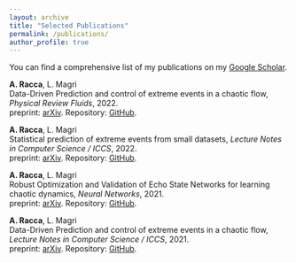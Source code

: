 ```yaml
---
layout: archive
title: "Selected Publications"
permalink: /publications/
author_profile: true
---
```


You can find a comprehensive list of my publications on my [Google Scholar](https://scholar.google.com/citations?user=fV83bm8AAAAJ&hl=en&oi=ao).


__A. Racca__, L. Magri  
Data-Driven Prediction and control of extreme events in a chaotic flow, _Physical Review Fluids_, 2022.  
preprint: [arXiv](https://arxiv.org/abs/2204.11682). Repository: [GitHub](https://github.com/MagriLab/ESN-MFE).

__A. Racca__, L. Magri  
Statistical prediction of extreme events from small datasets, _Lecture Notes in Computer Science / ICCS_, 2022.  
preprint: [arXiv](https://arxiv.org/abs/2201.08294). Repository: [GitHub](https://github.com/MagriLab/ESN-MFE).

__A. Racca__, L. Magri  
Robust Optimization and Validation of Echo State Networks for learning chaotic dynamics, _Neural Networks_, 2021.  
preprint: [arXiv](https://arxiv.org/abs/2103.03174v2). Repository: [GitHub](https://github.com/MagriLab/Robust-Validation-ESN).

__A. Racca__, L. Magri  
Data-Driven Prediction and control of extreme events in a chaotic flow, _Lecture Notes in Computer Science / ICCS_, 2021.  
preprint: [arXiv](https://arxiv.org/abs/2101.00002). Repository: [GitHub](https://github.com/MagriLab/API-ESN).

<!---
{% include base_path %}

{% for post in site.publications reversed %}
  {% include archive-single.html %}
{% endfor %}
--->
